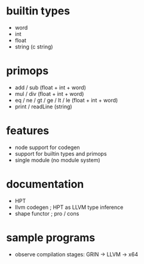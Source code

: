 # builtin types

- word
- int
- float
- string (c string)

# primops

- add / sub (float + int + word)
- mul / div (float + int + word)
- eq / ne / gt / ge / lt / le (float + int + word)
- print / readLine (string)

# features
- node support for codegen
- support for builtin types and primops
- single module (no module system)

# documentation
- HPT
- llvm codegen ; HPT as LLVM type inference
- shape functor ; pro / cons

# sample programs
- observe compilation stages: GRIN -> LLVM -> x64
